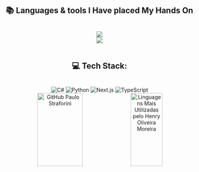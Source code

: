
<h2 align="center">📚 Languages & tools I Have placed My Hands On </h2>


<br/>
<div align="center">
    <img src="https://skillicons.dev/icons?i=next,ts,figma,tailwind,js,nodejs" /><br>
    <img src="https://skillicons.dev/icons?i=py,cs,prisma,mongo,vscode,github" /><br>
</div>


<br/>


<div align="center">
  <h2>💻 Tech Stack:</h2>
     <br/>
  <div align="center">
   <img src="https://img.shields.io/badge/c%23-%23239120.svg?style=for-the-badge&logo=csharp&logoColor=white" alt="C#" /> 
  <img src="https://img.shields.io/badge/python-3670A0?style=for-the-badge&logo=python&logoColor=ffdd54" alt="Python" />
  <img src="https://img.shields.io/badge/next.js-000000.svg?style=for-the-badge&logo=nextdotjs&logoColor=white" alt="Next.js" />
  <img src="https://img.shields.io/badge/typescript-3178C6.svg?style=for-the-badge&logo=typescript&logoColor=white" alt="TypeScript" />

  
          
  </div>
  <div align="center"> 
  </div>
  
<div align="center">  
  <img width="49%" height="195px" src="https://github-readme-stats.vercel.app/api?username=PauloStraforini&show_icons=true&count_private=true&hide_border=true&title_color=5C9DFF&icon_color=35C1FE&text_color=EEF1F7&bg_color=0d1117" alt="GitHub Paulo Straforini" /> 
  <img width="41%" height="195px" src="https://github-readme-stats.vercel.app/api/top-langs/?username=PauloStraforini&layout=compact&hide_border=true&title_color=5C9DFF&text_color=EEF1F7&bg_color=0d1117" alt="Linguagens Mais Utilizadas pelo Henry Oliveira Moreira" />
</div>


